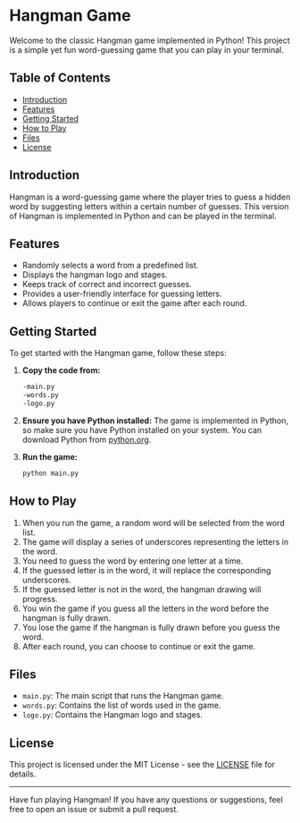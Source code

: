 
# Hangman Game

Welcome to the classic Hangman game implemented in Python! This project is a simple yet fun word-guessing game that you can play in your terminal.

## Table of Contents

- [Introduction](#introduction)
- [Features](#features)
- [Getting Started](#getting-started)
- [How to Play](#how-to-play)
- [Files](#files)
- [License](#license)

## Introduction

Hangman is a word-guessing game where the player tries to guess a hidden word by suggesting letters within a certain number of guesses. This version of Hangman is implemented in Python and can be played in the terminal.

## Features

- Randomly selects a word from a predefined list.
- Displays the hangman logo and stages.
- Keeps track of correct and incorrect guesses.
- Provides a user-friendly interface for guessing letters.
- Allows players to continue or exit the game after each round.

## Getting Started

To get started with the Hangman game, follow these steps:

1. **Copy the code from:**
   ```bash
   -main.py
   -words.py
   -logo.py
   ```

2. **Ensure you have Python installed:**
   The game is implemented in Python, so make sure you have Python installed on your system. You can download Python from [python.org](https://www.python.org/).

3. **Run the game:**
   ```bash
   python main.py
   ```

## How to Play

1. When you run the game, a random word will be selected from the word list.
2. The game will display a series of underscores representing the letters in the word.
3. You need to guess the word by entering one letter at a time.
4. If the guessed letter is in the word, it will replace the corresponding underscores.
5. If the guessed letter is not in the word, the hangman drawing will progress.
6. You win the game if you guess all the letters in the word before the hangman is fully drawn.
7. You lose the game if the hangman is fully drawn before you guess the word.
8. After each round, you can choose to continue or exit the game.

## Files

- `main.py`: The main script that runs the Hangman game.
- `words.py`: Contains the list of words used in the game.
- `logo.py`: Contains the Hangman logo and stages.

## License

This project is licensed under the MIT License - see the [LICENSE](LICENSE) file for details.

---

Have fun playing Hangman! If you have any questions or suggestions, feel free to open an issue or submit a pull request.
```

